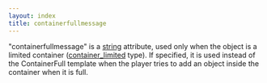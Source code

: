```yaml
---
layout: index
title: containerfullmessage
---
```


"containerfullmessage" is a [string](../types/string.html) attribute, used only when the object is a limited container ([container\_limited](container_limited.html) type). If specified, it is used instead of the ContainerFull template when the player tries to add an object inside the container when it is full.
